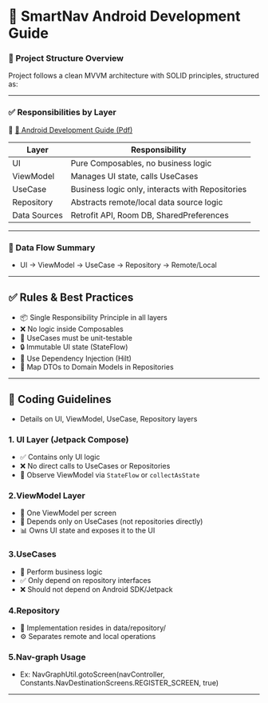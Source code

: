 # 🚀 SmartNav Android Development Guide

### 📁 Project Structure Overview

Project follows a clean MVVM architecture with SOLID principles, structured as:

---

### ✅ Responsibilities by Layer
📄 [📘 Android Development Guide (Pdf)](docs/Project_Architecture_Guide.pdf)

| Layer        | Responsibility                                             |
|--------------|------------------------------------------------------------|
| UI           | Pure Composables, no business logic                        |
| ViewModel    | Manages UI state, calls UseCases                           |
| UseCase      | Business logic only, interacts with Repositories           |
| Repository   | Abstracts remote/local data source logic                   |
| Data Sources | Retrofit API, Room DB, SharedPreferences                   |

---

###  🔁 Data Flow Summary
- UI → ViewModel → UseCase → Repository → Remote/Local

---

## ✅ Rules & Best Practices

- 📦 Single Responsibility Principle in all layers
- ❌ No logic inside Composables
- 🧪 UseCases must be unit-testable
- 🔒 Immutable UI state (StateFlow)
- 💉 Use Dependency Injection (Hilt)
- 🔄 Map DTOs to Domain Models in Repositories

---

## 🧭 Coding Guidelines
- Details on UI, ViewModel, UseCase, Repository layers

### 1. UI Layer (Jetpack Compose)
- ✅ Contains only UI logic
- ❌ No direct calls to UseCases or Repositories
- 🎯 Observe ViewModel via `StateFlow` or `collectAsState`

### 2.ViewModel Layer
- 🧠 One ViewModel per screen
- 👀 Depends only on UseCases (not repositories directly)
- 📊 Owns UI state and exposes it to the UI

### 3.UseCases
- 💼 Perform business logic
- ✅ Only depend on repository interfaces
- ❌ Should not depend on Android SDK/Jetpack


### 4.Repository
- 📁 Implementation resides in data/repository/
- ⚙️ Separates remote and local operations

### 5.Nav-graph Usage
- Ex: NavGraphUtil.gotoScreen(navController, Constants.NavDestinationScreens.REGISTER_SCREEN, true)

---